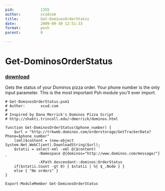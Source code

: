 ```yaml
---
pid:            1355
author:         xcudcom
title:          Get-DominosOrderStatus
date:           2009-09-30 12:51:33
format:         posh
parent:         0

---
```


# Get-DominosOrderStatus

### [download](Scripts\1355.ps1)

Gets the status of your Dominos pizza order. Your phone number is the only input parameter. This is the most important Psh module you'll ever import.

```posh
# Get-DominosOrderStatus.psm1
# Author:       xcud.com
#
# Inspired by Dana Merrick's Dominos Pizza Script
# http://shakti.trincoll.edu/~dmerrick/dominos.html

function Get-DominosOrderStatus($phone_number) {
	$url = "http://trkweb.dominos.com/orderstorage/GetTrackerData?Phone=$phone_number"
	[xml]$content = (new-object System.Net.WebClient).DownloadString($url);
	$statii = select-xml -xml @($content) `
			   -Namespace @{dominos="http://www.dominos.com/message/"} `
			   -XPath descendant::dominos:OrderStatus
	if($statii.Count -gt 0) { $statii | %{ $_.Node } }
	else { "No orders" }
}

Export-ModuleMember Get-DominosOrderStatus
```
